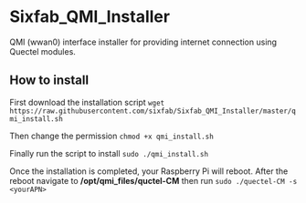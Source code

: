 # Sixfab_QMI_Installer
QMI (wwan0) interface installer for providing internet connection using Quectel modules. 

## How to install
First download the installation script 
`wget https://raw.githubusercontent.com/sixfab/Sixfab_QMI_Installer/master/qmi_install.sh`

Then change the permission 
`chmod +x qmi_install.sh`

Finally run the script to install
`sudo ./qmi_install.sh`

Once the installation is completed, your Raspberry Pi will reboot.
After the reboot navigate to **/opt/qmi_files/quctel-CM**
then run 
`sudo ./quectel-CM -s <yourAPN>`

